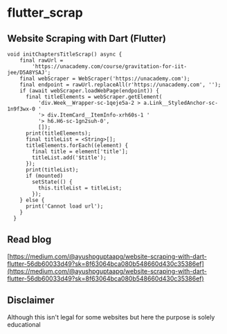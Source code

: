 # flutter_scrap

## Website Scraping with Dart (Flutter)

```
void initChaptersTitleScrap() async {
    final rawUrl =
        'https://unacademy.com/course/gravitation-for-iit-jee/D5A8YSAJ';
    final webScraper = WebScraper('https://unacademy.com');
    final endpoint = rawUrl.replaceAll(r'https://unacademy.com', '');
    if (await webScraper.loadWebPage(endpoint)) {
      final titleElements = webScraper.getElement(
          'div.Week__Wrapper-sc-1qeje5a-2 > a.Link__StyledAnchor-sc-1n9f3wx-0 '
          '> div.ItemCard__ItemInfo-xrh60s-1 '
          '> h6.H6-sc-1gn2suh-0',
          []);
      print(titleElements);
      final titleList = <String>[];
      titleElements.forEach((element) {
        final title = element['title'];
        titleList.add('$title');
      });
      print(titleList);
      if (mounted)
        setState(() {
          this.titleList = titleList;
        });
    } else {
      print('Cannot load url');
    }
  }
```

## Read blog

[https://medium.com/@ayushpguptaapg/website-scraping-with-dart-flutter-56db60033d49?sk=8f63064bca080b548660d430c35386ef](https://medium.com/@ayushpguptaapg/website-scraping-with-dart-flutter-56db60033d49?sk=8f63064bca080b548660d430c35386ef)

## Disclaimer
Although this isn't legal for some websites but here the purpose is solely educational
